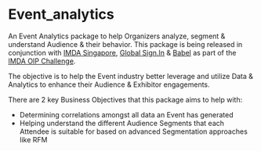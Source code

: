 # Event_analytics
An Event Analytics package to help Organizers analyze, segment & understand Audience & their behavior. 
This package is being released in conjunction with [IMDA Singapore](https://www.imda.gov.sg/), [Global Sign.In](https://www.globalsignin.com/) & [Babel](https://www.babel.sg/) as part of the [IMDA OIP Challenge](https://www.openinnovation.sg/).

The objective is to help the Event industry better leverage and utilize Data & Analytics to enhance their Audience & Exhibitor engagements.

There are 2 key Business Objectives that this package aims to help with:
- Determining correlations amongst all data an Event has generated
- Helping understand the different Audience Segments that each Attendee is suitable for based on advanced Segmentation approaches like RFM
